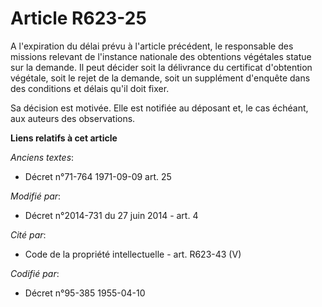 # Article R623-25

A l'expiration du délai prévu à l'article précédent, le responsable des missions relevant de l'instance nationale des
obtentions végétales statue sur la demande. Il peut décider soit la délivrance du certificat d'obtention végétale, soit le
rejet de la demande, soit un supplément d'enquête dans des conditions et délais qu'il doit fixer.

Sa décision est motivée. Elle est notifiée au déposant et, le cas échéant, aux auteurs des observations.

**Liens relatifs à cet article**

_Anciens textes_:

  - Décret n°71-764 1971-09-09 art. 25

_Modifié par_:

  - Décret n°2014-731 du 27 juin 2014 - art. 4

_Cité par_:

  - Code de la propriété intellectuelle - art. R623-43 (V)

_Codifié par_:

  - Décret n°95-385 1955-04-10
